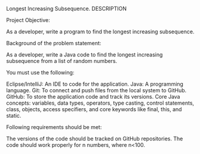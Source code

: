 Longest Increasing Subsequence.
DESCRIPTION

Project Objective:

As a developer, write a program to find the longest increasing subsequence.



Background of the problem statement:

As a developer, write a Java code to find the longest increasing subsequence from a list of random numbers.



You must use the following:

Eclipse/IntelliJ: An IDE to code for the application.
Java: A programming language.
Git: To connect and push files from the local system to GitHub.
GitHub: To store the application code and track its versions.
Core Java concepts: variables, data types, operators, type casting, control statements, class, objects, access specifiers, and core keywords like final, this, and static.


Following requirements should be met:

The versions of the code should be tracked on GitHub repositories.
The code should work properly for n numbers, where n<100.